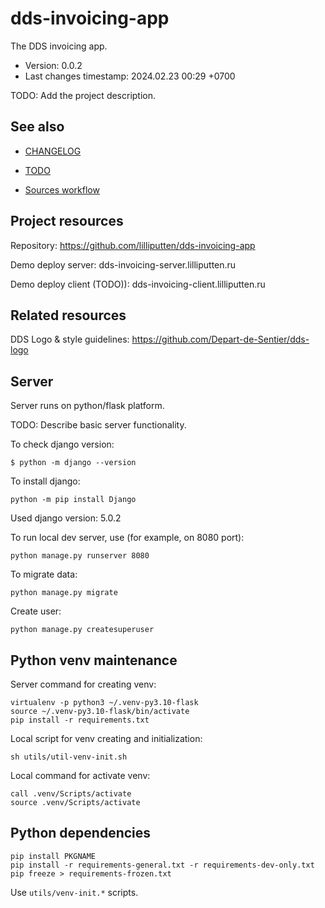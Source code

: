 <!--
@since 2024.02.21, 16:15
@changed 2024.02.21, 16:15
-->

# dds-invoicing-app

The DDS invoicing app.

- Version: 0.0.2
- Last changes timestamp: 2024.02.23 00:29 +0700

TODO: Add the project description.

## See also

- [CHANGELOG](CHANGELOG.md)
- [TODO](TODO.md)

- [Sources workflow](src/README.md)

## Project resources

Repository: https://github.com/lilliputten/dds-invoicing-app

Demo deploy server: dds-invoicing-server.lilliputten.ru

Demo deploy client (TODO)): dds-invoicing-client.lilliputten.ru

## Related resources

DDS Logo & style guidelines: https://github.com/Depart-de-Sentier/dds-logo

## Server

Server runs on python/flask platform.

TODO: Describe basic server functionality.

To check django version:

```
$ python -m django --version
```

To install django:

```
python -m pip install Django
```

Used django version: 5.0.2

To run local dev server, use (for example, on 8080 port):

```
python manage.py runserver 8080
```

To migrate data:

```
python manage.py migrate
```

Create user:

```
python manage.py createsuperuser
```

## Python venv maintenance

Server command for creating venv:

```
virtualenv -p python3 ~/.venv-py3.10-flask
source ~/.venv-py3.10-flask/bin/activate
pip install -r requirements.txt
```

Local script for venv creating and initialization:

```
sh utils/util-venv-init.sh
```

Local command for activate venv:

```
call .venv/Scripts/activate
source .venv/Scripts/activate
```


## Python dependencies

```
pip install PKGNAME
pip install -r requirements-general.txt -r requirements-dev-only.txt
pip freeze > requirements-frozen.txt
```

Use `utils/venv-init.*` scripts.


